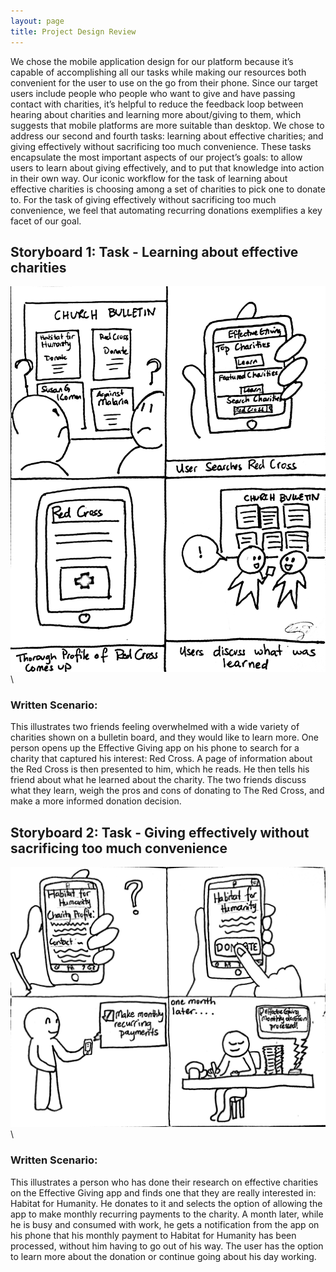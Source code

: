 ```yaml
---
layout: page
title: Project Design Review
---
```


We chose the mobile application design for our platform because it’s capable of accomplishing all our tasks while making our resources both convenient for the user to use on the go from their phone. Since our target users include people who people who want to give and have passing contact with charities, it’s helpful to reduce the feedback loop between hearing about charities and learning more about/giving to them, which suggests that mobile platforms are more suitable than desktop. We chose to address our second and fourth tasks: learning about effective charities; and giving effectively without sacrificing too much convenience. These tasks encapsulate the most important aspects of our project’s goals: to allow users to learn about giving effectively, and to put that knowledge into action in their own way. Our iconic workflow for the task of learning about effective charities is choosing among a set of charities to pick one to donate to. For the task of giving effectively without sacrificing too much convenience, we feel that automating recurring donations exemplifies a key facet of our goal.


## Storyboard 1: Task - Learning about effective charities

![](/img/sb2.png) \

### Written Scenario:
This illustrates two friends feeling overwhelmed with a wide variety of charities shown on a bulletin board, and they would like to learn more. One person opens up the Effective Giving app on his phone to search for a charity that captured his interest: Red Cross. A page of information about the Red Cross is then presented to him, which he reads. He then tells his friend about what he learned about the charity. The two friends discuss what they learn, weigh the pros and cons of donating to The Red Cross, and make a more informed donation decision.


## Storyboard 2: Task - Giving effectively without sacrificing too much convenience

![](/img/sb1.png) \

### Written Scenario:
This illustrates a person who has done their research on effective charities on the Effective Giving app and finds one that they are really interested in: Habitat for Humanity. He donates to it and selects the option of allowing the app to make monthly recurring payments to the charity. A month later, while he is busy and consumed with work, he gets a notification from the app on his phone that his monthly payment to Habitat for Humanity has been processed, without him having to go out of his way. The user has the option to learn more about the donation or continue going about his day working.



